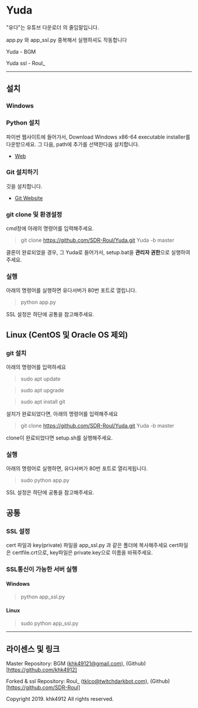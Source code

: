 # Yuda
"유다"는 유튜브 다운로더 의 줄임말입니다. 

app.py 와 app_ssl.py 중복해서 실행하셔도 작동합니다

Yuda - BGM

Yuda ssl - Roul_

-----

## 설치
### Windows

### Python 설치
파이썬 웹사이트에 들어가서, Download Windows x86-64 executable installer를 다운받으세요. 그 다음, path에 추가를 선택한다음 설치합니다. 
* [Web](https://www.python.org/downloads/windows/)

### Git 설치하기
깃을 설치합니다.
* [Git Website](https://git-scm.com/)

### git clone 및 환경설정
cmd창에 아래의 명령어를 입력해주세요.
> git clone https://github.com/SDR-Roul/Yuda.git Yuda -b master

클론이 완료되었을 경우, 그 Yuda로 들어가서, setup.bat을 **관리자 권한**으로 실행하여주세요. 

### 실행
아래의 명령어를 실행하면 유다서버가 80번 포트로 열립니다.
> python app.py

SSL 설정은 하단에 공통을 참고해주세요.

## Linux (CentOS 및 Oracle OS 제외)
### git 설치
아래의 명령어를 입력하세요
> sudo apt update

> sudo apt upgrade

> sudo apt install git

설치가 완료되었다면, 아래의 명령어를 입력해주세요
> git clone https://github.com/SDR-Roul/Yuda.git Yuda -b master

clone이 완료되었다면 setup.sh를 실행해주세요.

### 실행
아래의 명령어로 실행하면, 유다서버가 80번 포트로 열리게됩니다.
> sudo python app.py

SSL 설정은 하단에 공통을 참고해주세요.

## 공통
### SSL 설정
cert 파일과 key(private) 파일을 app_ssl.py 과 같은 폴더에 복사해주세요
cert파일은 certfile.crt으로, key파일은 private.key으로 이름을 바꿔주세요.

### SSL통신이 가능한 서버 실행
#### Windows
> python app_ssl.py
#### Linux
> sudo python app_ssl.py

-----

## 라이센스 및 링크
Master Repository: BGM (khk49121@gmail.com), (Github)[https://github.com/khk4912]

Forked & ssl Repository: Roul_ (tklco@twitchdarkbot.com), (Github)[https://github.com/SDR-Roul]

Copyright 2019. khk4912 All rights reserved. 

